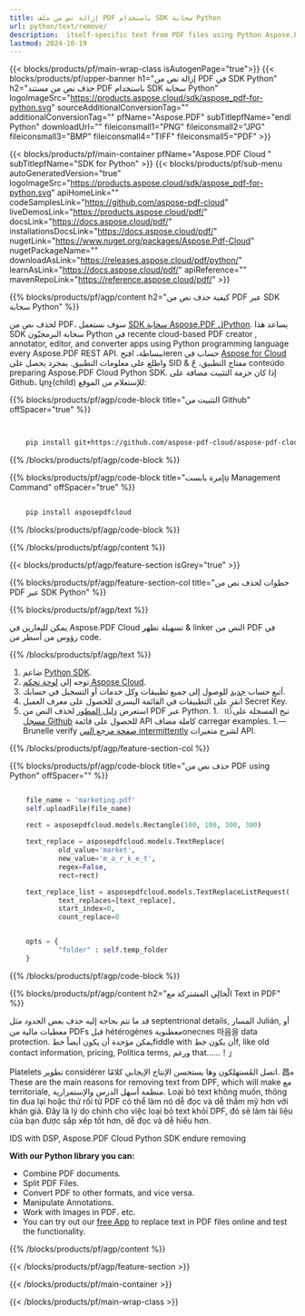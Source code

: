 ```yaml
---
title: إزالة نص من ملف PDF باستخدام SDK سحابة Python
url: python/text/remove/
description:  itself-specific text from PDF files using Python Aspose.PDF Cloud SDK
lastmod: 2024-10-19
---
```


{{< blocks/products/pf/main-wrap-class isAutogenPage="true">}}
{{< blocks/products/pf/upper-banner h1="إزالة نص من PDF في SDK Python" h2="حذف نص من مستند PDF باستخدام SDK سحابة Python" logoImageSrc="https://products.aspose.cloud/sdk/aspose_pdf-for-python.svg" sourceAdditionalConversionTag="" additionalConversionTag="" pfName="Aspose.PDF" subTitlepfName="endl Python" downloadUrl="" fileiconsmall1="PNG" fileiconsmall2="JPG" fileiconsmall3="BMP" fileiconsmall4="TIFF" fileiconsmall5="PDF" >}}

{{< blocks/products/pf/main-container pfName="Aspose.PDF Cloud " subTitlepfName="SDK for Python" >}}
{{< blocks/products/pf/sub-menu autoGeneratedVersion="true" logoImageSrc="https://products.aspose.cloud/sdk/aspose_pdf-for-python.svg" apiHomeLink="" codeSamplesLink="https://github.com/aspose-pdf-cloud" liveDemosLink="https://products.aspose.cloud/pdf/" docsLink="https://docs.aspose.cloud/pdf/" installationsDocsLink="https://docs.aspose.cloud/pdf/" nugetLink="https://www.nuget.org/packages/Aspose.Pdf-Cloud" nugetPackageName="" downloadAsLink="https://releases.aspose.cloud/pdf/python/" learnAsLink="https://docs.aspose.cloud/pdf/" apiReference="" mavenRepoLink="https://reference.aspose.cloud/pdf/" >}}

{{% blocks/products/pf/agp/content h2="كيفية حذف نص من PDF عبر SDK سحابة Python" %}}

لحذف نص من PDF، سوف نستعمل [SDK سحابة Aspose.PDF لPython](https://products.aspose.cloud/pdf/python/). يساعد هذا SDK سحابة البرمجيّون Python في recente cloud-based PDF creator , annotator, editor, and converter apps using Python programming language every Aspose.PDF REST API. ببساطة، افتحieren حساب في [Aspose for Cloud](https://dashboard.aspose.cloud/#/apps) واطلع على معلومات التطبيق. بمجرد يحصل على SID & مفتاح التطبيق، جّ conteúdo preparing Aspose.PDF Cloud Python SDK. إذا كان حزمة التثبيت مضافة على Github، կոչ(child) للإستعلام من الموقع:

{{% blocks/products/pf/agp/code-block title="التثبيت من Github" offSpacer="true" %}}

```bash

     
    pip install git+https://github.com/aspose-pdf-cloud/aspose-pdf-cloud-python.git


```

{{% /blocks/products/pf/agp/code-block %}}

{{% blocks/products/pf/agp/code-block title="إمرة بابستụ Management Command" offSpacer="true" %}}

```bash
     
    pip install asposepdfcloud

```

{{% /blocks/products/pf/agp/code-block %}}

{{% /blocks/products/pf/agp/content %}}

{{< blocks/products/pf/agp/feature-section isGrey="true" >}}

{{% blocks/products/pf/agp/feature-section-col title="خطوات لحذف نص من PDF عبر SDK Python" %}}

{{% blocks/products/pf/agp/text %}}

يمكن لليغارين في Aspose.PDF Cloud تسهيلة تظهر & linker النص من PDF في رؤوس من أسطر من code.

{{% /blocks/products/pf/agp/text %}}

1. ضاعم [Python SDK](https://pypi.org/project/asposepdfcloud/).
1. توجه إلى [لوحة تحكم Aspose Cloud](https://dashboard.aspose.cloud/).
1. أتبع حساب [جديد](https://docs.aspose.cloud/display/storagecloud/Creating+and+Managing+Account) للوصول إلى جميع تطبيقات وكل خدمات أو التسجيل في حسابك.
1. انقر على التطبيقات في القائمة اليسرى للحصول على معرف العميل Secret Key.
1. استعرض [دليل المطور](https://docs.aspose.cloud/pdf/developer-guide/) لحذف النص من PDF عبر Python.
1.ાઈتيح المسجلة على [مسجل Github](https://github.com/aspose-pdf-cloud/aspose-pdf-cloud-python/) للحصول على قائمة API كاملة مضاف carregar examples.
1.― Brunelle verify [صفحة مرجع الس intermittently](https://reference.aspose.cloud/pdf/#/Document) لشرح متغيرات API.

{{% /blocks/products/pf/agp/feature-section-col %}}

{{% blocks/products/pf/agp/code-block title="حذف نص من PDF using Python" offSpacer="" %}}

```python

    file_name = 'marketing.pdf'
    self.uploadFile(file_name)
    
    rect = asposepdfcloud.models.Rectangle(100, 100, 300, 300)

    text_replace = asposepdfcloud.models.TextReplace(
            old_value='market',
            new_value='m_a_r_k_e_t',
            regex=False,
            rect=rect)

    text_replace_list = asposepdfcloud.models.TextReplaceListRequest(
            text_replaces=[text_replace],
            start_index=0,
            count_replace=0


    opts = {
            "folder" : self.temp_folder
    }
```

{{% /blocks/products/pf/agp/code-block %}}

{{% blocks/products/pf/agp/content h2="الْخالِي المشتركة مع Text in PDF" %}}

قد ما تتم بحاجة إليه حذف بعض الحدود مثل septentrional details, المسار Julián, أو معطيات مالية من PDFs قبل hétérogènes معظنويةonecnes 마음을 data protection. يمكن مؤحدة أن يكون أيضاً خطfiddle with أن يكون خطf, like old contact information, pricing, Política terms, ورغم that……！」

Platelets تطوير considérer اتصل المُستهلكون وها يستحسن الإنتاج الإيجابي كلامًا.
昌ه
These are the main reasons for removing text from DPF, which will make مع territoriale, منظمة أسهل الدرس والإستمرارية.
Loại bỏ text không muốn, thông tin đua lại hoặc thứ rối từ PDF có thể làm nó dễ đọc và dễ thẩm mỹ hơn với khán giả.
Đây là lý do chính cho việc loại bỏ text khỏi DPF, đó sẽ làm tài liệu của bạn được sắp xếp tốt hơn, dễ đọc và dễ hiểu hơn.

IDS with DSP, Aspose.PDF Cloud Python SDK endure removing

**With our Python library you can:**

+ Combine PDF documents.
+ Split PDF Files.
+ Convert PDF to other formats, and vice versa.
+ Manipulate Annotations.
+ Work with Images in PDF، etc.
+ You can try out our [free App](https://products.aspose.app/pdf/redaction) to replace text in PDF files online and test the functionality.

{{% /blocks/products/pf/agp/content %}}

{{< /blocks/products/pf/agp/feature-section >}}

{{< /blocks/products/pf/main-container >}}

{{< /blocks/products/pf/main-wrap-class >}}
